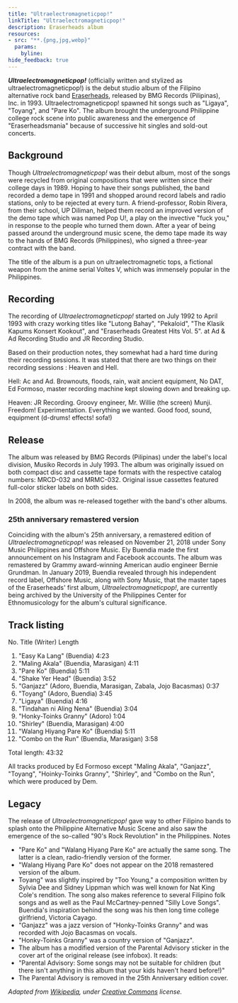 ```yaml
---
title: "Ultraelectromagneticpop!"
linkTitle: "Ultraelectromagneticpop!"
description: Eraserheads album
resources:
- src: "**.{png,jpg,webp}"
  params:
    byline:
hide_feedback: true
---
```

***Ultraelectromagneticpop!*** (officially written and stylized as ultraelectromagneticpop!) is the debut studio album of the Filipino alternative rock band [Eraserheads](../eraserheads), released by BMG Records (Pilipinas), Inc. in 1993. Ultraelectromagneticpop! spawned hit songs such as "Ligaya", "Toyang", and "Pare Ko". The album brought the underground Philippine college rock scene into public awareness and the emergence of "Eraserheadsmania" because of successive hit singles and sold-out concerts.

## Background

Though *Ultraelectromagneticpop!* was their debut album, most of the songs were recycled from original compositions that were written since their college days in 1989. Hoping to have their songs published, the band recorded a demo tape in 1991 and shopped around record labels and radio stations, only to be rejected at every turn. A friend-professor, Robin Rivera, from their school, UP Diliman, helped them record an improved version of the demo tape which was named Pop U!, a play on the invective "fuck you," in response to the people who turned them down. After a year of being passed around the underground music scene, the demo tape made its way to the hands of BMG Records (Philippines), who signed a three-year contract with the band.

The title of the album is a pun on ultraelectromagnetic tops, a fictional weapon from the anime serial Voltes V, which was immensely popular in the Philippines.

## Recording

The recording of *Ultraelectromagneticpop!* started on July 1992 to April 1993 with crazy working titles like "Lutong Bahay", "Pekaloid", "The Klasik Kapums Konsert Kookout", and "Eraserheads Greatest Hits Vol. 5". at Ad & Ad Recording Studio and JR Recording Studio.

Based on their production notes, they somewhat had a hard time during their recording sessions. It was stated that there are two things on their recording sessions : Heaven and Hell.

Hell: Ac and Ad. Brownouts, floods, rain, wait ancient equipment, No DAT, Ed Formoso, master recording machine kept slowing down and breaking up.

Heaven: JR Recording. Groovy engineer, Mr. Willie (the screen) Munji. Freedom! Experimentation. Everything we wanted. Good food, sound, equipment (d-drums! effects! sofa!)

## Release

The album was released by BMG Records (Pilipinas) under the label's local division, Musiko Records in July 1993. The album was originally issued on both compact disc and cassette tape formats with the respective catalog numbers: MRCD-032 and MRMC-032. Original issue cassettes featured full-color sticker labels on both sides.

In 2008, the album was re-released together with the band's other albums.

### 25th anniversary remastered version

Coinciding with the album's 25th anniversary, a remastered edition of *Ultraelectromagneticpop!* was released on November 21, 2018 under Sony Music Philippines and Offshore Music. Ely Buendia made the first announcement on his Instagram and Facebook accounts. The album was remastered by Grammy award-winning American audio engineer Bernie Grundman. In January 2019, Buendia revealed through his independent record label, Offshore Music, along with Sony Music, that the master tapes of the Eraserheads' first album, *Ultraelectromagneticpop!*, are currently being archived by the University of the Philippines Center for Ethnomusicology for the album's cultural significance.

## Track listing

No.	Title (Writer) Length

1. "Easy Ka Lang" (Buendia)	4:23
2. "Maling Akala" (Buendia, Marasigan) 4:11
3. "Pare Ko" (Buendia) 5:11
4. "Shake Yer Head"	(Buendia)	3:52
5. "Ganjazz" (Adoro, Buendia, Marasigan, Zabala, Jojo Bacasmas) 0:37
6. "Toyang" (Adoro, Buendia) 3:45
7. "Ligaya"	(Buendia) 4:16
8. "Tindahan ni Aling Nena"	(Buendia) 3:04
9. "Honky-Toinks Granny" (Adoro) 1:04
10.	"Shirley" (Buendia, Marasigan) 4:00
11.	"Walang Hiyang Pare Ko"	(Buendia) 5:11
12.	"Combo on the Run" (Buendia, Marasigan) 3:58

Total length:	43:32

All tracks produced by Ed Formoso except "Maling Akala", "Ganjazz", "Toyang", "Hoinky-Toinks Granny", "Shirley", and "Combo on the Run", which were produced by Dem.

## Legacy

The release of *Ultraelectromagneticpop!* gave way to other Filipino bands to splash onto the Philippine Alternative Music Scene and also saw the emergence of the so-called "90's Rock Revolution" in the Philippines.
Notes

- "Pare Ko" and "Walang Hiyang Pare Ko" are actually the same song. The latter is a clean, radio-friendly version of the former.
- "Walang Hiyang Pare Ko" does not appear on the 2018 remastered version of the album.
- Toyang" was slightly inspired by "Too Young," a composition written by Sylvia Dee and Sidney Lippman which was well known for Nat King Cole's rendition. The song also makes reference to several Filipino folk songs and as well as the Paul McCartney-penned "Silly Love Songs". Buendia's inspiration behind the song was his then long time college girlfriend, Victoria Cayago.
- "Ganjazz" was a jazz version of "Honky-Toinks Granny" and was recorded with Jojo Bacasmas on vocals.
- "Honky-Toinks Granny" was a country version of "Ganjazz".
- The album has a modified version of the Parental Advisory sticker in the cover art of the original release (see infobox). It reads:
- "Parental Advisory: Some songs may not be suitable for children (but there isn't anything in this album that your kids haven't heard before!)"
- The Parental Advisory is removed in the 25th Anniversary edition cover.

*Adapted from [Wikipedia](https://en.wikipedia.org), under [Creative Commons](https://en.wikipedia.org/wiki/Wikipedia:Text_of_Creative_Commons_Attribution-ShareAlike_3.0_Unported_License) license.*